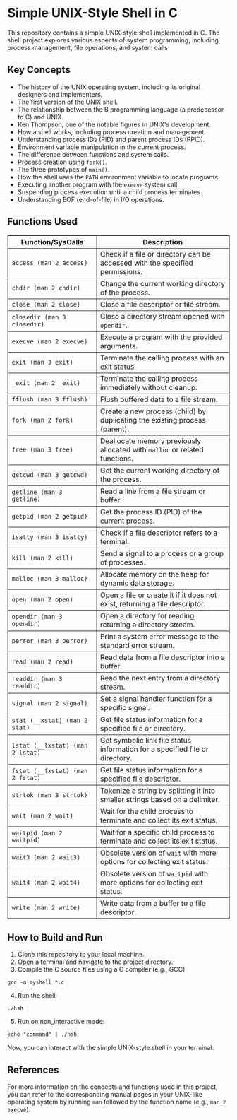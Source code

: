 <h1>Simple UNIX-Style Shell in C</h1>


<p>This repository contains a simple UNIX-style shell implemented in C. The shell project explores various aspects of system programming, including process management, file operations, and system calls.</p>


<h2>Key Concepts</h2>

<ul>

<li>The history of the UNIX operating system, including its original designers and implementers.</li>

<li>The first version of the UNIX shell.</li>

<li>The relationship between the B programming language (a predecessor to C) and UNIX.</li>

<li>Ken Thompson, one of the notable figures in UNIX's development.</li>

<li>How a shell works, including process creation and management.</li>

<li>Understanding process IDs (PID) and parent process IDs (PPID).</li>

<li>Environment variable manipulation in the current process.</li>

<li>The difference between functions and system calls.</li>

<li>Process creation using <code>fork()</code>.</li>

<li>The three prototypes of <code>main()</code>.</li>

<li>How the shell uses the <code>PATH</code> environment variable to locate programs.</li>

<li>Executing another program with the <code>execve</code> system call.</li>

<li>Suspending process execution until a child process terminates.</li>

<li>Understanding EOF (end-of-file) in I/O operations.</li>

</ul>


<h2>Functions Used</h2>

<table border="1">

<tr>

<th>Function/SysCalls</th>

<th>Description</th>

</tr>

<tr>

<td><code>access (man 2 access)</code></td>

<td>Check if a file or directory can be accessed with the specified permissions.</td>

</tr>

<tr>

<td><code>chdir (man 2 chdir)</code></td>

<td>Change the current working directory of the process.</td>

</tr>

<tr>

<td><code>close (man 2 close)</code></td>

<td>Close a file descriptor or file stream.</td>

</tr>

<tr>

<td><code>closedir (man 3 closedir)</code></td>

<td>Close a directory stream opened with <code>opendir</code>.</td>

</tr>

<tr>

<td><code>execve (man 2 execve)</code></td>

<td>Execute a program with the provided arguments.</td>

</tr>

<tr>

<td><code>exit (man 3 exit)</code></td>

<td>Terminate the calling process with an exit status.</td>

</tr>

<tr>

<td><code>_exit (man 2 _exit)</code></td>

<td>Terminate the calling process immediately without cleanup.</td>

</tr>

<tr>

<td><code>fflush (man 3 fflush)</code></td>

<td>Flush buffered data to a file stream.</td>

</tr>

<tr>

<td><code>fork (man 2 fork)</code></td>

<td>Create a new process (child) by duplicating the existing process (parent).</td>

</tr>

<tr>

<td><code>free (man 3 free)</code></td>

<td>Deallocate memory previously allocated with <code>malloc</code> or related functions.</td>

</tr>

<tr>

<td><code>getcwd (man 3 getcwd)</code></td>

<td>Get the current working directory of the process.</td>

</tr>

<tr>

<td><code>getline (man 3 getline)</code></td>

<td>Read a line from a file stream or buffer.</td>

</tr>

<tr>

<td><code>getpid (man 2 getpid)</code></td>

<td>Get the process ID (PID) of the current process.</td>

</tr>

<tr>

<td><code>isatty (man 3 isatty)</code></td>

<td>Check if a file descriptor refers to a terminal.</td>

</tr>

<tr>

<td><code>kill (man 2 kill)</code></td>

<td>Send a signal to a process or a group of processes.</td>

</tr>

<tr>

<td><code>malloc (man 3 malloc)</code></td>

<td>Allocate memory on the heap for dynamic data storage.</td>

</tr>

<tr>

<td><code>open (man 2 open)</code></td>

<td>Open a file or create it if it does not exist, returning a file descriptor.</td>

</tr>

<tr>

<td><code>opendir (man 3 opendir)</code></td>

<td>Open a directory for reading, returning a directory stream.</td>

</tr>

<tr>

<td><code>perror (man 3 perror)</code></td>

<td>Print a system error message to the standard error stream.</td>

</tr>

<tr>

<td><code>read (man 2 read)</code></td>

<td>Read data from a file descriptor into a buffer.</td>

</tr>

<tr>

<td><code>readdir (man 3 readdir)</code></td>

<td>Read the next entry from a directory stream.</td>

</tr>

<tr>

<td><code>signal (man 2 signal)</code></td>

<td>Set a signal handler function for a specific signal.</td>

</tr>

<tr>

<td><code>stat (__xstat) (man 2 stat)</code></td>

<td>Get file status information for a specified file or directory.</td>

</tr>

<tr>

<td><code>lstat (__lxstat) (man 2 lstat)</code></td>

<td>Get symbolic link file status information for a specified file or directory.</td>

</tr>

<tr>

<td><code>fstat (__fxstat) (man 2 fstat)</code></td>

<td>Get file status information for a specified file descriptor.</td>

</tr>

<tr>

<td><code>strtok (man 3 strtok)</code></td>

<td>Tokenize a string by splitting it into smaller strings based on a delimiter.</td>

</tr>

<tr>

<td><code>wait (man 2 wait)</code></td>

<td>Wait for the child process to terminate and collect its exit status.</td>

</tr>

<tr>

<td><code>waitpid (man 2 waitpid)</code></td>

<td>Wait for a specific child process to terminate and collect its exit status.</td>

</tr>

<tr>

<td><code>wait3 (man 2 wait3)</code></td>

<td>Obsolete version of <code>wait</code> with more options for collecting exit status.</td>

</tr>

<tr>

<td><code>wait4 (man 2 wait4)</code></td>

<td>Obsolete version of <code>waitpid</code> with more options for collecting exit status.</td>

</tr>

<tr>

<td><code>write (man 2 write)</code></td>

<td>Write data from a buffer to a file descriptor.</td>

</tr>

</table>



<h2>How to Build and Run</h2>

<ol>

<li>Clone this repository to your local machine.</li>

<li>Open a terminal and navigate to the project directory.</li>

<li>Compile the C source files using a C compiler (e.g., GCC):</li>

</ol>

<pre><code>gcc -o myshell *.c</code></pre>

<ol start="4">

<li>Run the shell:</li>

</ol>

<pre><code>./hsh</code></pre>

<ol start="5">

<li>Run on non_interactive mode:</li>

</ol>

<pre><code>echo "command" | ./hsh</code></pre>

<p>Now, you can interact with the simple UNIX-style shell in your terminal.</p>



<h2>References</h2>

<p>For more information on the concepts and functions used in this project, you can refer to the corresponding manual pages in your UNIX-like operating system by running <code>man</code> followed by the function name (e.g., <code>man 2 execve</code>).</p>
